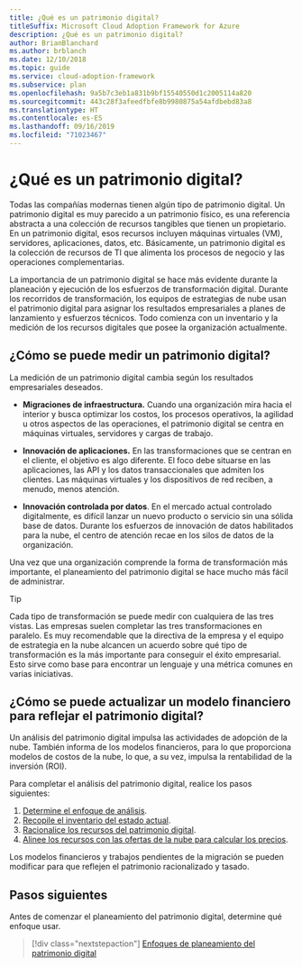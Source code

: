 ```yaml
---
title: ¿Qué es un patrimonio digital?
titleSuffix: Microsoft Cloud Adoption Framework for Azure
description: ¿Qué es un patrimonio digital?
author: BrianBlanchard
ms.author: brblanch
ms.date: 12/10/2018
ms.topic: guide
ms.service: cloud-adoption-framework
ms.subservice: plan
ms.openlocfilehash: 9a5b7c3eb1a831b9bf15540550d1c2005114a820
ms.sourcegitcommit: 443c28f3afeedfbfe8b9980875a54afdbebd83a8
ms.translationtype: HT
ms.contentlocale: es-ES
ms.lasthandoff: 09/16/2019
ms.locfileid: "71023467"
---
```

<!-- markdownlint-disable MD026 -->

# <a name="what-is-a-digital-estate"></a>¿Qué es un patrimonio digital?

Todas las compañías modernas tienen algún tipo de patrimonio digital. Un patrimonio digital es muy parecido a un patrimonio físico, es una referencia abstracta a una colección de recursos tangibles que tienen un propietario. En un patrimonio digital, esos recursos incluyen máquinas virtuales (VM), servidores, aplicaciones, datos, etc. Básicamente, un patrimonio digital es la colección de recursos de TI que alimenta los procesos de negocio y las operaciones complementarias.

La importancia de un patrimonio digital se hace más evidente durante la planeación y ejecución de los esfuerzos de transformación digital. Durante los recorridos de transformación, los equipos de estrategias de nube usan el patrimonio digital para asignar los resultados empresariales a planes de lanzamiento y esfuerzos técnicos. Todo comienza con un inventario y la medición de los recursos digitales que posee la organización actualmente.

## <a name="how-can-a-digital-estate-be-measured"></a>¿Cómo se puede medir un patrimonio digital?

La medición de un patrimonio digital cambia según los resultados empresariales deseados.

- **Migraciones de infraestructura.** Cuando una organización mira hacia el interior y busca optimizar los costos, los procesos operativos, la agilidad u otros aspectos de las operaciones, el patrimonio digital se centra en máquinas virtuales, servidores y cargas de trabajo.

- **Innovación de aplicaciones.** En las transformaciones que se centran en el cliente, el objetivo es algo diferente. El foco debe situarse en las aplicaciones, las API y los datos transaccionales que admiten los clientes. Las máquinas virtuales y los dispositivos de red reciben, a menudo, menos atención.

- **Innovación controlada por datos**. En el mercado actual controlado digitalmente, es difícil lanzar un nuevo producto o servicio sin una sólida base de datos. Durante los esfuerzos de innovación de datos habilitados para la nube, el centro de atención recae en los silos de datos de la organización.

Una vez que una organización comprende la forma de transformación más importante, el planeamiento del patrimonio digital se hace mucho más fácil de administrar.

> [!TIP]
> Cada tipo de transformación se puede medir con cualquiera de las tres vistas. Las empresas suelen completar las tres transformaciones en paralelo. Es muy recomendable que la directiva de la empresa y el equipo de estrategia en la nube alcancen un acuerdo sobre qué tipo de transformación es la más importante para conseguir el éxito empresarial. Esto sirve como base para encontrar un lenguaje y una métrica comunes en varias iniciativas.

## <a name="how-can-a-financial-model-be-updated-to-reflect-the-digital-estate"></a>¿Cómo se puede actualizar un modelo financiero para reflejar el patrimonio digital?

Un análisis del patrimonio digital impulsa las actividades de adopción de la nube. También informa de los modelos financieros, para lo que proporciona modelos de costos de la nube, lo que, a su vez, impulsa la rentabilidad de la inversión (ROI).

Para completar el análisis del patrimonio digital, realice los pasos siguientes:

1. [Determine el enfoque de análisis](./approach.md).
1. [Recopile el inventario del estado actual](./inventory.md).
1. [Racionalice los recursos del patrimonio digital](./rationalize.md).
1. [Alinee los recursos con las ofertas de la nube para calcular los precios](./calculate.md).

Los modelos financieros y trabajos pendientes de la migración se pueden modificar para que reflejen el patrimonio racionalizado y tasado.

## <a name="next-steps"></a>Pasos siguientes

Antes de comenzar el planeamiento del patrimonio digital, determine qué enfoque usar.

> [!div class="nextstepaction"]
> [Enfoques de planeamiento del patrimonio digital](./approach.md)
